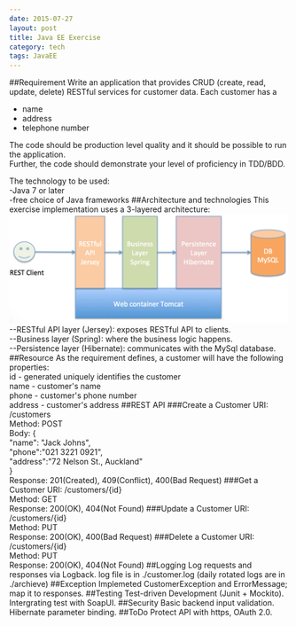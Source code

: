 ```yaml
---
date: 2015-07-27
layout: post
title: Java EE Exercise
category: tech
tags: JavaEE
---
```

##Requirement
Write an application that provides CRUD (create, read, update, delete) RESTful services for customer data. 
Each customer has a  
- name  
- address  
- telephone number  

The code should be production level quality and it should be possible to run the application.   
Further, the code should demonstrate your level of proficiency in TDD/BDD.

The technology to be used:  
-Java 7 or later  
-free choice of Java frameworks
##Architecture and technologies
This exercise implementation uses a 3-layered architecture:  
![architecture](/images/java/architecture.png)  
--RESTful API layer (Jersey): exposes RESTful API to clients.  
--Business layer (Spring): where the business logic happens.  
--Persistence layer (Hibernate): communicates with the MySql database.
##Resource
As the requirement defines, a customer will have the following properties:  
id - generated uniquely identifies the customer  
name - customer's name  
phone - customer's phone number  
address - customer's address
##REST API
###Create a Customer
URI: /customers  
Method: POST  
Body: {  
"name": "Jack Johns",  
"phone":"021 3221 0921",  
"address":"72 Nelson St., Auckland"  
}  
Response: 201(Created), 409(Conflict), 400(Bad Request)
###Get a Customer
URI: /customers/{id}  
Method: GET  
Response: 200(OK), 404(Not Found)
###Update a Customer
URI: /customers/{id}  
Method: PUT  
Response: 200(OK), 400(Bad Request)
###Delete a Customer
URI: /customers/{id}  
Method: PUT  
Response: 200(OK), 404(Not Found)
##Logging
Log requests and responses via Logback.
log file is in ./customer.log (daily rotated logs are in ./archieve)
##Exception
Implemeted CustomerException and ErrorMessage; map it to responses.
##Testing
Test-driven Development (Junit + Mockito).  
Intergrating test with SoapUI.
##Security
Basic backend input validation.  
Hibernate parameter binding.
##ToDo
Protect API with https, OAuth 2.0.